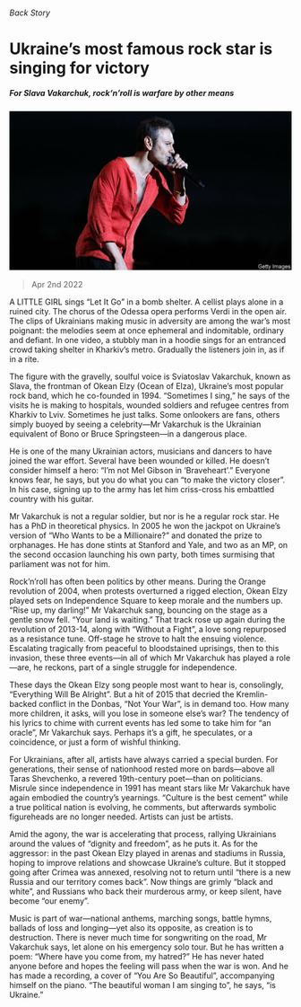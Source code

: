 ###### Back Story

# Ukraine’s most famous rock star is singing for victory 

##### For Slava Vakarchuk, rock‘n’roll is warfare by other means 

![image](images/20220402_cup502.jpg) 

> Apr 2nd 2022 

A LITTLE GIRL sings “Let It Go” in a bomb shelter. A cellist plays alone in a ruined city. The chorus of the Odessa opera performs Verdi in the open air. The clips of Ukrainians making music in adversity are among the war’s most poignant: the melodies seem at once ephemeral and indomitable, ordinary and defiant. In one video, a stubbly man in a hoodie sings for an entranced crowd taking shelter in Kharkiv’s metro. Gradually the listeners join in, as if in a rite.

The figure with the gravelly, soulful voice is Sviatoslav Vakarchuk, known as Slava, the frontman of Okean Elzy (Ocean of Elza), Ukraine’s most popular rock band, which he co-founded in 1994. “Sometimes I sing,” he says of the visits he is making to hospitals, wounded soldiers and refugee centres from Kharkiv to Lviv. Sometimes he just talks. Some onlookers are fans, others simply buoyed by seeing a celebrity—Mr Vakarchuk is the Ukrainian equivalent of Bono or Bruce Springsteen—in a dangerous place.


He is one of the many Ukrainian actors, musicians and dancers to have joined the war effort. Several have been wounded or killed. He doesn’t consider himself a hero: “I’m not Mel Gibson in ‘Braveheart’.” Everyone knows fear, he says, but you do what you can “to make the victory closer”. In his case, signing up to the army has let him criss-cross his embattled country with his guitar.

Mr Vakarchuk is not a regular soldier, but nor is he a regular rock star. He has a PhD in theoretical physics. In 2005 he won the jackpot on Ukraine’s version of “Who Wants to be a Millionaire?” and donated the prize to orphanages. He has done stints at Stanford and Yale, and two as an MP, on the second occasion launching his own party, both times surmising that parliament was not for him.

Rock’n’roll has often been politics by other means. During the Orange revolution of 2004, when protests overturned a rigged election, Okean Elzy played sets on Independence Square to keep morale and the numbers up. “Rise up, my darling!” Mr Vakarchuk sang, bouncing on the stage as a gentle snow fell. “Your land is waiting.” That track rose up again during the revolution of 2013-14, along with “Without a Fight”, a love song repurposed as a resistance tune. Off-stage he strove to halt the ensuing violence. Escalating tragically from peaceful to bloodstained uprisings, then to this invasion, these three events—in all of which Mr Vakarchuk has played a role—are, he reckons, part of a single struggle for independence.

These days the Okean Elzy song people most want to hear is, consolingly, “Everything Will Be Alright”. But a hit of 2015 that decried the Kremlin-backed conflict in the Donbas, “Not Your War”, is in demand too. How many more children, it asks, will you lose in someone else’s war? The tendency of his lyrics to chime with current events has led some to take him for “an oracle”, Mr Vakarchuk says. Perhaps it’s a gift, he speculates, or a coincidence, or just a form of wishful thinking.

For Ukrainians, after all, artists have always carried a special burden. For generations, their sense of nationhood rested more on bards—above all Taras Shevchenko, a revered 19th-century poet—than on politicians. Misrule since independence in 1991 has meant stars like Mr Vakarchuk have again embodied the country’s yearnings. “Culture is the best cement” while a true political nation is evolving, he comments, but afterwards symbolic figureheads are no longer needed. Artists can just be artists.

Amid the agony, the war is accelerating that process, rallying Ukrainians around the values of “dignity and freedom”, as he puts it. As for the aggressor: in the past Okean Elzy played in arenas and stadiums in Russia, hoping to improve relations and showcase Ukraine’s culture. But it stopped going after Crimea was annexed, resolving not to return until “there is a new Russia and our territory comes back”. Now things are grimly “black and white”, and Russians who back their murderous army, or keep silent, have become “our enemy”.

Music is part of war—national anthems, marching songs, battle hymns, ballads of loss and longing—yet also its opposite, as creation is to destruction. There is never much time for songwriting on the road, Mr Vakarchuk says, let alone on his emergency solo tour. But he has written a poem: “Where have you come from, my hatred?” He has never hated anyone before and hopes the feeling will pass when the war is won. And he has made a recording, a cover of “You Are So Beautiful”, accompanying himself on the piano. “The beautiful woman I am singing to”, he says, “is Ukraine.”

